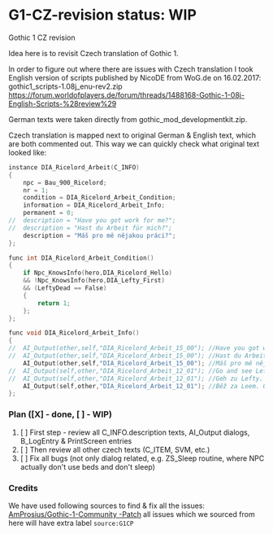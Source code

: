 
# G1-CZ-revision status: WIP
Gothic 1 CZ revision

Idea here is to revisit Czech translation of Gothic 1.

In order to figure out where there are issues with Czech translation I took English version of scripts published by NicoDE from WoG.de on 16.02.2017:
gothic1_scripts-1.08j_enu-rev2.zip
https://forum.worldofplayers.de/forum/threads/1488168-Gothic-1-08j-English-Scripts-%28review%29

German texts were taken directly from gothic_mod_developmentkit.zip.

Czech translation is mapped next to original German & English text, which are both commented out. This way we can quickly check what original text looked like: 

```c
instance DIA_Ricelord_Arbeit(C_INFO)
{
    npc = Bau_900_Ricelord;
    nr = 1;
    condition = DIA_Ricelord_Arbeit_Condition;
    information = DIA_Ricelord_Arbeit_Info;
    permanent = 0;
//  description = "Have you got work for me?";
//  description = "Hast du Arbeit für mich?";
    description = "Máš pro mě nějakou práci?";
};                       

func int DIA_Ricelord_Arbeit_Condition()
{
    if Npc_KnowsInfo(hero,DIA_Ricelord_Hello)
    && !Npc_KnowsInfo(hero,DIA_Lefty_First)
    && (LeftyDead == False)
    {
        return 1;
    };
};

func void DIA_Ricelord_Arbeit_Info()
{ 
//  AI_Output(other,self,"DIA_Ricelord_Arbeit_15_00"); //Have you got work for me?
//  AI_Output(other,self,"DIA_Ricelord_Arbeit_15_00"); //Hast du Arbeit für mich?
    AI_Output(other,self,"DIA_Ricelord_Arbeit_15_00"); //Máš pro mě nějakou práci?
//  AI_Output(self,other,"DIA_Ricelord_Arbeit_12_01"); //Go and see Lefty. He's usually to the right of the shed.
//  AI_Output(self,other,"DIA_Ricelord_Arbeit_12_01"); //Geh zu Lefty. Er ist meistens hier vorne rechts neben der Scheune.
    AI_Output(self,other,"DIA_Ricelord_Arbeit_12_01"); //Běž za Leem. Obvykle bývá napravo od haly.
};
```

### Plan ([X] - done, [ ] - WIP)
1. [ ] First step - review all C_INFO.description texts, AI_Output dialogs, B_LogEntry & PrintScreen entries
2. [ ] Then review all other czech texts (C_ITEM, SVM, etc.)
3. [ ] Fix all bugs (not only dialog related, e.g. ZS_Sleep routine, where NPC actually don't use beds and don't sleep)

### Credits
We have used following sources to find & fix all the issues:
[AmProsius/Gothic-1-Community -Patch](https://github.com/AmProsius/gothic-1-community-patch) all issues which we sourced from here will have extra label `source:G1CP`
